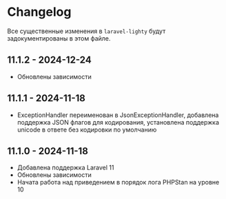 # Changelog

Все существенные изменения в `laravel-lighty` будут задокументированы в этом файле.

## 11.1.2 - 2024-12-24

- Обновлены зависимости


## 11.1.1 - 2024-11-18

- ExceptionHandler переименован в JsonExceptionHandler, добавлена поддержка JSON флагов для кодирования, установлена поддержка unicode в ответе без кодировки по умолчанию

## 11.1.0 - 2024-11-18

- Добавлена поддержка Laravel 11
- Обновлены зависимости
- Начата работа над приведением в порядок лога PHPStan на уровне 10